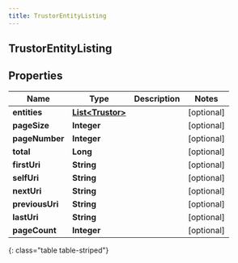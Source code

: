 ```yaml
---
title: TrustorEntityListing
---
```


## TrustorEntityListing

## Properties

| Name            | Type                                                       | Description | Notes      |
| --------------- | ---------------------------------------------------------- | ----------- | ---------- |
| **entities**    | <!----><!---->[**List&lt;Trustor&gt;**](Trustor.md)<!----> |             | [optional] |
| **pageSize**    | <!----><!---->**Integer**<!---->                           |             | [optional] |
| **pageNumber**  | <!----><!---->**Integer**<!---->                           |             | [optional] |
| **total**       | <!----><!---->**Long**<!---->                              |             | [optional] |
| **firstUri**    | <!----><!---->**String**<!---->                            |             | [optional] |
| **selfUri**     | <!----><!---->**String**<!---->                            |             | [optional] |
| **nextUri**     | <!----><!---->**String**<!---->                            |             | [optional] |
| **previousUri** | <!----><!---->**String**<!---->                            |             | [optional] |
| **lastUri**     | <!----><!---->**String**<!---->                            |             | [optional] |
| **pageCount**   | <!----><!---->**Integer**<!---->                           |             | [optional] |

{: class="table table-striped"}
